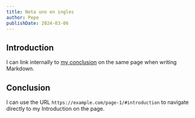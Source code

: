 ```yaml
---
title: Nota uno en ingles
author: Pepe
publishDate: 2024-03-06
---
```

## Introduction

I can link internally to [my conclusion](#conclusion) on the same page when writing Markdown.

## Conclusion

I can use the URL `https://example.com/page-1/#introduction` to navigate directly to my Introduction on the page.